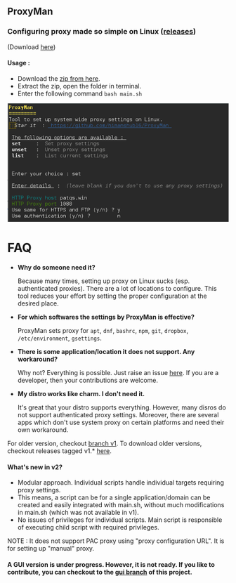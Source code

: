 ## ProxyMan 

### Configuring proxy made so simple on Linux ([releases](https://github.com/himanshub16/ProxyMan/releases/))

(Download [here](https://github.com/himanshub16/ProxyMan/releases/latest/))

#### Usage :
* Download the [zip from here](https://github.com/himanshub16/ProxyMan/releases/latest).
* Extract the zip, open the folder in terminal.
* Enter the following command
`
bash main.sh
`

![Screenshot](https://github.com/mihkhub/ProxyMan/blob/master/screenshot.png)

# FAQ
* **Why do someone need it?**

  Because many times, setting up proxy on Linux sucks (esp. authenticated proxies). There are a lot of locations to configure. This tool reduces your effort by setting the proper configuration at the desired place.

* **For which softwares the settings by ProxyMan is effective?**

  ProxyMan sets proxy for `apt`, `dnf`, `bashrc`, `npm`, `git`, `dropbox`, `/etc/environment`, `gsettings`. 

* **There is some application/location it does not support. Any workaround?**

  Why not? Everything is possible. Just raise an issue [here](https://github.com/himanshub16/ProxyMan/issues). 
  If you are a developer, then your contributions are welcome.

* **My distro works like charm. I don't need it.**

  It's great that your distro supports everything. However, many disros do not support authenticated proxy settings. 
  Moreover, there are several apps which don't use system proxy on certain platforms and need their own workaround.

For older version, checkout [branch v1](https://github.com/himanshub16/ProxyMan/tree/v1).
To download older versions, checkout releases tagged v1.* [here](https://github.com/himanshub16/ProxyMan/releases).

#### What's new in v2?
* Modular approach. Individual scripts handle individual targets requiring proxy settings.
* This means, a script can be for a single application/domain can be created and easily integrated with main.sh, without much modifications in main.sh (which was not available in v1).
* No issues of privileges for individual scripts. Main script is responsible of executing child script with required privileges.

 
NOTE : It does not support PAC proxy using "proxy configuration URL". It is for setting up "manual" proxy.

#### A GUI version is under progress. However, it is not ready. If you like to contribute, you can checkout to the [gui branch](https://github.com/himanshub16/ProxyMan/tree/gui) of this project.

